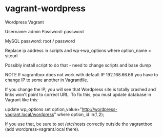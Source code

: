 # vagrant-wordpress
Wordpress Vagrant

Username: admin
Password: password

MySQL password: root / password

Replace ip address in scripts and wp->wp_options where option_name = siteurl

Possibly install script to do that - need to change scripts and base dump

NOTE
  If vagrantbox does not work with default IP 192.168.66.66 you have
  to change IP to some another in Vagrantfile.
  
  If you change the IP, you will see that Wordpress site is totally
  crashed and links won't point to correct URL. To fix this, you must
  update database in Vagrant like this:
  
  update wp_options set option_value="http://wordpress-vagrant.local/wordpress" where option_id in(1,2);

  If you use that, be sure to set /etc/hosts correctly outside the
  vagrantbox (add wordpress-vagrant.local there).
